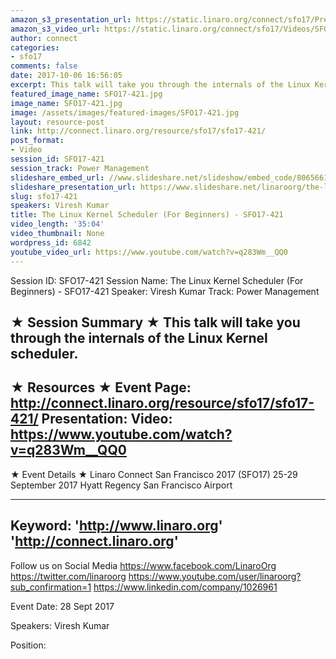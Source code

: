 ```yaml
---
amazon_s3_presentation_url: https://static.linaro.org/connect/sfo17/Presentations/SFO17-421%20The%20Linux%20kernel%20scheduler.pdf
amazon_s3_video_url: https://static.linaro.org/connect/sfo17/Videos/SFO17-421%20-%20The%20Linux%20Kernel%20Scheduler%20%2528For%20Beginners%2529.mp4
author: connect
categories:
- sfo17
comments: false
date: 2017-10-06 16:56:05
excerpt: This talk will take you through the internals of the Linux Kernel scheduler.
featured_image_name: SFO17-421.jpg
image_name: SFO17-421.jpg
image: /assets/images/featured-images/SFO17-421.jpg
layout: resource-post
link: http://connect.linaro.org/resource/sfo17/sfo17-421/
post_format:
- Video
session_id: SFO17-421
session_track: Power Management
slideshare_embed_url: //www.slideshare.net/slideshow/embed_code/80656611
slideshare_presentation_url: https://www.slideshare.net/linaroorg/the-linux-kernel-scheduler-for-beginners-sfo17421
slug: sfo17-421
speakers: Viresh Kumar
title: The Linux Kernel Scheduler (For Beginners) - SFO17-421
video_length: '35:04'
video_thumbnail: None
wordpress_id: 6842
youtube_video_url: https://www.youtube.com/watch?v=q283Wm__QQ0
---
```


Session ID: SFO17-421
Session Name: The Linux Kernel Scheduler (For Beginners) - SFO17-421
Speaker: Viresh Kumar
Track: Power Management

★ Session Summary ★
This talk will take you through the internals of the Linux Kernel scheduler.
---------------------------------------------------
★ Resources ★
Event Page: http://connect.linaro.org/resource/sfo17/sfo17-421/
Presentation:
Video: https://www.youtube.com/watch?v=q283Wm__QQ0
---------------------------------------------------

★ Event Details ★
Linaro Connect San Francisco 2017 (SFO17)
25-29 September 2017
Hyatt Regency San Francisco Airport

---------------------------------------------------
Keyword:
'http://www.linaro.org'
'http://connect.linaro.org'
---------------------------------------------------
Follow us on Social Media
https://www.facebook.com/LinaroOrg
https://twitter.com/linaroorg
https://www.youtube.com/user/linaroorg?sub_confirmation=1
https://www.linkedin.com/company/1026961

Event Date: 28 Sept 2017

Speakers: Viresh Kumar

Position: